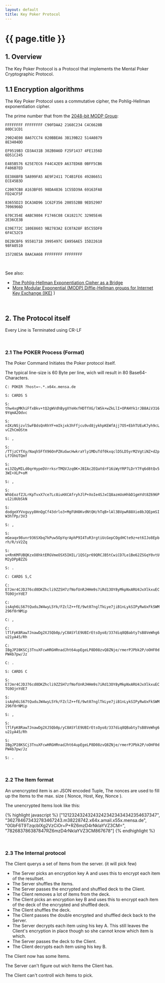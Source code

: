 ```yaml
---
layout: default
title: Key Poker Protocol
---
```


# {{ page.title }}

## 1. Overview

The Key Poker Protocol is a Protocol that implements the Mental Poker Cryptographic Protocol.

## 1.1 Encryption algorithms

The Key Poker Protocol uses a commutative cipher, the Pohlig-Hellman exponentiation cipher.

The prime number that from the [2048-bit MODP Group](http://tools.ietf.org/html/rfc3526#section-3):

<code>FFFFFFFF FFFFFFFF C90FDAA2 2168C234 C4C6628B 80DC1CD1</code>

<code>29024E08 8A67CC74 020BBEA6 3B139B22 514A0879 8E3404DD</code>

<code>EF9519B3 CD3A431B 302B0A6D F25F1437 4FE1356D 6D51C245</code>

<code>E485B576 625E7EC6 F44C42E9 A637ED6B 0BFF5CB6 F406B7ED</code>

<code>EE386BFB 5A899FA5 AE9F2411 7C4B1FE6 49286651 ECE45B3D</code>

<code>C2007CB8 A163BF05 98DA4836 1C55D39A 69163FA8 FD24CF5F</code>

<code>83655D23 DCA3AD96 1C62F356 208552BB 9ED52907 7096966D</code>

<code>670C354E 4ABC9804 F1746C08 CA18217C 32905E46 2E36CE3B</code>

<code>E39E772C 180E8603 9B2783A2 EC07A28F B5C55DF0 6F4C52C9</code>

<code>DE2BCBF6 95581718 3995497C EA956AE5 15D22618 98FA0510</code>

<code>15728E5A 8AACAA68 FFFFFFFF FFFFFFFF</code>

<br/>

See also:
- [The Pohlig-Hellman Exponentiation Cipher as a Bridge](http://de.slideshare.net/joshuarbholden/the-pohlighellman-exponentiation-cipher-as-a-bridge-between-classical-and-modern-cryptography)
- [More Modular Exponential (MODP) Diffie-Hellman groups for Internet Key Exchange (IKE)](http://tools.ietf.org/html/rfc3526) )

<br/>

## 2. The Protocol itself

Every Line is Terminated using CR-LF

<br/>

### 2.1 The POKER Process (Format)

The Poker Command Initiates the Poker protocol itself.

The typical line-size is 60 Byte per line, wich will result in 80 Base64-Characters.

<code>C: POKER ?host=~.*\.x64x\.mensa\.de</code>

<code>S: CARDS S</code>

<code>S: thw4xgMKhiFfxBkv+tQ2gWVdhBygXYeHxfHDTfXG/lWSk+wZkLlI+OPAHYk1rJB8AiV3169YqmA2Odvc</code>

<code>S: nIKzNSjzvl5wFBdsQnRhYF+mIkjxk3hFfjcu9vd8jykhpKEWfAjj7O5+EbhTUEuK7yh9cLvCZhCmOStm</code>

<code>S: ,</code>

<code>S: /TTjzCYfXy/Naqh5FfX96OnPZKuGwcHwkraYly1MDuTdf0kxqclD5LD5yrM2VgtiNZ+d2pLf7OhUTQmf</code>

<code>S: ei3ZQyMILd0qrHypeDVrrksrTMQVJzq0K+JBIAc2EQaYdrF16iWyYRP7LDrY7Fq6d8tQv53WI+XLP+oM</code>

<code>S: ,</code>

<code>S: WhbEozfZJLrKpTvxX7ce7Lc8iuHXCAfryhJlP+XoIe4SJxCQ8azmUoHhbD1gmYdt8Z696Pu12i0UbSkN</code>

<code>S: dodgeXYVxguyy8HnQgCf43drlo3+MgFUH8KvdNtQH/hTqB+lAl3BVpwR88Xie8bJQEpmSIW3hTPp/3V3</code>

<code>S: ,</code>

<code>S: mGeaqx98unr936SXbq7kPuw5OpYqrAphP9I4TuR3rgtiUcGepCOgdHCte9z+et6IJo8Epbrh/R/sV2Zq</code>

<code>S: u+RnKMFUBQKzxO8hktERGVmeOSX5IHIL/1QSCpr69QRCJB5tCwiCD7Le1Be62ZSGqY0vtUM2yDPpBZZG</code>

<code>S: .</code>

<code>C: CARDS S,C</code>

<code>C: E7Jmr4CJDJ76cd0DKZhcli9ZZSH7zfNofUnRJHHm9s7iRd13OY8yMkpNxARU4JxXlkxuECTG9OjnYdE7</code>

<code>C: isAqh6LS67tQuduJW4wyL5Yk/FZclZ++fE/9wt07nglTkLye7jiB1nLykSIPyRwUxFkSWM296f0rNMip</code>

<code>C: ,</code>

<code>C: lTlFpK8Raw7JnawDg2XJ5Qb0p/yC8ASYlE9UBIrEtsOyo8/337diq8QBabty7sB8VeWhg6u21yA45/Rh</code>

<code>C: IBgJP28KSCj3TnuXFcwHRGHRnadJht64upEgeLP8D08zvQ8ZNje/rmerPJPbk2P/oOHF0dPW4b7pw/Jz</code>

<code>C: .</code>

<code>S: CARDS C</code>

<code>S: E7Jmr4CJDJ76cd0DKZhcli9ZZSH7zfNofUnRJHHm9s7iRd13OY8yMkpNxARU4JxXlkxuECTG9OjnYdE7</code>

<code>S: isAqh6LS67tQuduJW4wyL5Yk/FZclZ++fE/9wt07nglTkLye7jiB1nLykSIPyRwUxFkSWM296f0rNMip</code>

<code>S: ,</code>

<code>S: lTlFpK8Raw7JnawDg2XJ5Qb0p/yC8ASYlE9UBIrEtsOyo8/337diq8QBabty7sB8VeWhg6u21yA45/Rh</code>

<code>S: IBgJP28KSCj3TnuXFcwHRGHRnadJht64upEgeLP8D08zvQ8ZNje/rmerPJPbk2P/oOHF0dPW4b7pw/Jz</code>

<code>S: .</code>

<br/>

### 2.2 The Item format

An unencrypted item is an JSON encoded Tuple, The nonces are used to fill up
the Items to the max. size ( Nonce, Host, Key, Nonce ).

The unencrypted Items look like this:

{% highlight javascript %}
["121232432432432423423434342354637347",
"362784673432783467243.m38228742.x64x.amail.x55x.mensa.de",
"0GbF6T9TzqcblXg2VzCiOr+P+RZ6mzD4rNklaYVZ3CM=",
"782683786387847RZ6mzD4rNklaYVZ3CM867678"]
{% endhighlight %}

<br/>

### 2.3 The Internal protocol

The Client querys a set of Items from the server. (it will pick few)

- The Server picks an encryption key A and uses this to encrypt each item of the resultset.
- The Server shuffles the items.
- The Server passes the encrypted and shuffled deck to the Client.
- The Client removes a lot of items from the deck.
- The Client picks an encryption key B and uses this to encrypt each item of the deck of the encrypted and shuffled deck.
- The Client shuffles the deck.
- The Client passes the double encrypted and shuffled deck back to the Server.
- The Server decrypts each item using his key A. This still leaves the Client's encryption in place though so she cannot know which item is which.
- The Server passes the deck to the Client.
- The Client decrypts each item using his key B.

The Client now has some Items.

The Server can't figure out wich Items the Client has.

The Client can't controll wich Items to pick.

<br/>


